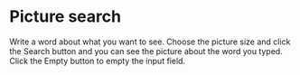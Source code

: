 # Picture search

Write a word about what you want to see. Choose the picture size and click the Search button and you can see the picture about the word you typed. Click the Empty button to empty the input field.
